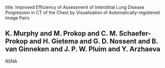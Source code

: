 title: Improved Efficiency of Assessment of Interstitial Lung Disease Progression in CT of the Chest by Visualisation of Automatically-registered Image Pairs

## K. Murphy and M. Prokop and C. M. Schaefer-Prokop and H. Gietema and G. D. Nossent and B. van Ginneken and J. P. W. Pluim and Y. Arzhaeva
RSNA

